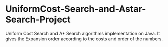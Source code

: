 # UniformCost-Search-and-Astar-Search-Project
Uniform Cost Search and A* Search algorithms implementation on Java. It gives the Expansion order according to the costs and order of the numbers.
